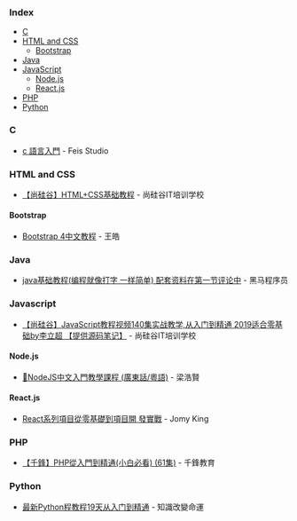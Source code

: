 ### Index

* [C](#c)
* [HTML and CSS](#html-and-css)
   * [Bootstrap](#bootstrap)
* [Java](#java)
* [JavaScript](#javascript)
    * [Node.js](#nodejs)
    * [React.js](#reactjs)
* [PHP](#php)
* [Python](#python)

### C

* [c 語言入門](https://youtube.com/playlist?list=PLY_qIufNHc293YnIjVeEwNDuqGo8y2Emx) - Feis Studio


### HTML and CSS

* [【尚硅谷】HTML+CSS基础教程](https://youtube.com/playlist?list=PLmOn9nNkQxJHcQxkxxZ36S9t_86QNgWvG) - 尚硅谷IT培训学校


#### Bootstrap

* [Bootstrap 4中文教程](https://youtube.com/playlist?list=PLrGkYTMKtIQtphNmmo_yOfS0DtlrFkr7m) - 王皓


### Java

* [java基础教程(编程就像打字 一样简单) 配套资料在第一节评论中](https://youtube.com/playlist?list=PLD3Xyx6ef38yAdTNXD7ntDlaarf8NEoZ4) - 黑马程序员


### Javascript 

* [【尚硅谷】JavaScript教程视频140集实战教学,从入门到精通 2019适合零基础by李立超 【提供源码笔记】](https://youtube.com/playlist?list=PLmOn9nNkQxJFubqN777c_nScnJ4dpEYMT) - 尚硅谷IT培训学校


#### Node.js

* [🧶NodeJS中文入門教學課程 (廣東話/粵語)](https://youtube.com/playlist?list=PL91gvBcdjUtZVtROM5MY-DTlk4pfnqbm_) - 梁浩賢


#### React.js

* [React系列項目從零基礎到項目開 發實戰](https://youtube.com/playlist?list=PL9nxfq1tlKKnza3MPogWqaYIPtdW_G2lF) - Jomy King
### PHP

* [【千鋒】PHP從入門到精通(小白必看) (61集)](https://youtube.com/playlist?list=PLwDQt7s1o9J5GTaWfqHG_Ob89bxFeKyn3) - 千鋒教育


### Python

* [最新Python程教程19天从入门到精通](https://youtube.com/playlist?list=PLVyDH2ns1F75k1hvD2apA0DwI3XMiSDqp) - 知識改變命運
